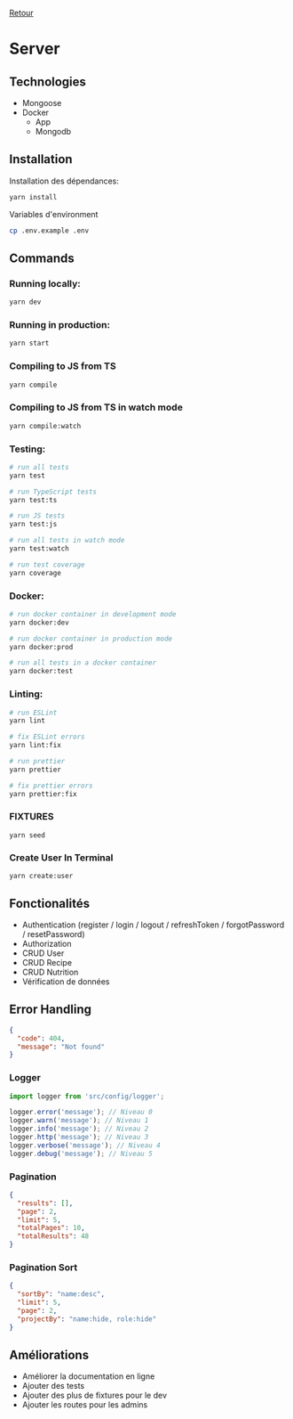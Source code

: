 [Retour](../README.md)

# Server

## Technologies

- Mongoose
- Docker
  - App
  - Mongodb

## Installation

Installation des dépendances:

```bash
yarn install
```

Variables d'environment

```bash
cp .env.example .env
```

## Commands

### Running locally:

```bash
yarn dev
```

### Running in production:

```bash
yarn start
```

### Compiling to JS from TS

```bash
yarn compile
```

### Compiling to JS from TS in watch mode

```bash
yarn compile:watch
```

### Testing:

```bash
# run all tests
yarn test

# run TypeScript tests
yarn test:ts

# run JS tests
yarn test:js

# run all tests in watch mode
yarn test:watch

# run test coverage
yarn coverage
```

### Docker:

```bash
# run docker container in development mode
yarn docker:dev

# run docker container in production mode
yarn docker:prod

# run all tests in a docker container
yarn docker:test
```

### Linting:

```bash
# run ESLint
yarn lint

# fix ESLint errors
yarn lint:fix

# run prettier
yarn prettier

# fix prettier errors
yarn prettier:fix
```

### FIXTURES

```shell
yarn seed
```

### Create User In Terminal

```shell
yarn create:user
```

## Fonctionalités

- Authentication (register / login / logout / refreshToken / forgotPassword / resetPassword)
- Authorization
- CRUD User
- CRUD Recipe
- CRUD Nutrition
- Vérification de données

## Error Handling

```json
{
  "code": 404,
  "message": "Not found"
}
```

### Logger

```javascript
import logger from 'src/config/logger';

logger.error('message'); // Niveau 0
logger.warn('message'); // Niveau 1
logger.info('message'); // Niveau 2
logger.http('message'); // Niveau 3
logger.verbose('message'); // Niveau 4
logger.debug('message'); // Niveau 5
```

### Pagination

```json
{
  "results": [],
  "page": 2,
  "limit": 5,
  "totalPages": 10,
  "totalResults": 48
}
```

### Pagination Sort

```json
{
  "sortBy": "name:desc",
  "limit": 5,
  "page": 2,
  "projectBy": "name:hide, role:hide"
}
```

## Améliorations

- Améliorer la documentation en ligne
- Ajouter des tests
- Ajouter des plus de fixtures pour le dev
- Ajouter les routes pour les admins
